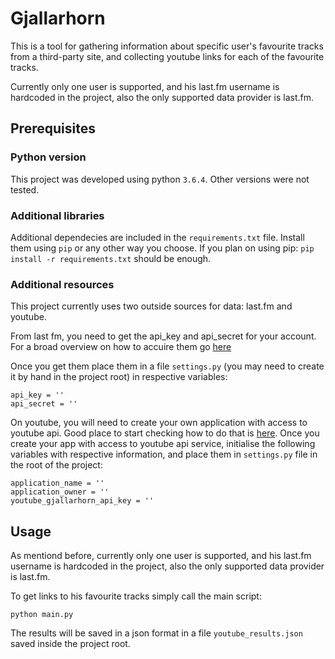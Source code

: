 # Gjallarhorn

This is a tool for gathering information about specific user's favourite tracks from a third-party site,
and collecting youtube links for each of the favourite tracks.

Currently only one user is supported, and his last.fm username is hardcoded in the project, also the only supported data provider is last.fm.

## Prerequisites

### Python version

This project was developed using python `3.6.4`. Other versions were not tested.

### Additional libraries

Additional dependecies are included in the `requirements.txt` file. Install them using `pip` or any other way you choose.
If you plan on using pip: `pip install -r requirements.txt` should be enough.

### Additional resources

This project currently uses two outside sources for data: last.fm and youtube.

From last fm, you need to get the api_key and api_secret for your account.
For a broad overview on how to accuire them go [here](https://www.last.fm/api/authentication)

Once you get them place them in a file `settings.py` (you may need to create it by hand in the project root) in respective variables:

    api_key = ''
    api_secret = ''

On youtube, you will need to create your own application with access to youtube api. Good place to start checking how to do that
is [here](https://developers.google.com/youtube/v3/). Once you create your app with access to youtube api service,
initialise the following variables with respective information, and place them in `settings.py` file in the root of the project:

    application_name = ''
    application_owner = ''
    youtube_gjallarhorn_api_key = ''

## Usage

As mentiond before, currently only one user is supported, and his last.fm username is hardcoded in the project,
also the only supported data provider is last.fm.

To get links to his favourite tracks simply call the main script:

`python main.py`

The results will be saved in a json format in a file `youtube_results.json` saved inside the project root.
